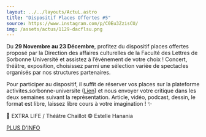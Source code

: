 ```yaml
---
layout: ../../layouts/ActuL.astro
title: "Dispositif Places Offertes #5"
source: https://www.instagram.com/p/C0Eu3ZzisCU/
img: /assets/actus/1129-dacflsu.png
---
```


Du __29 Novembre au 23 Décembre__, profitez du dispositif places offertes proposé par la Direction des affaires culturelles de la Faculté des Lettres de Sorbonne Université et assistez à l’événement de votre choix ! Concert, théâtre, exposition, choisissez parmi une sélection variée de spectacles organisés par nos structures partenaires.

Pour participer au dispositif, il suffit de réserver vos places sur la plateforme activites.sorbonne-universite ([Lien](https://activites.sorbonne-universite.fr/creneaux-activite?aid=168&resetfilters=1)) et nous envoyer votre critique dans les deux semaines suivant la représentation. Article, vidéo, podcast, dessin, le format est libre, laissez libre cours à votre imagination ! ✨

📸 EXTRA LIFE / Théâtre Chaillot © Estelle Hanania

[PLUS D'INFO](https://www.instagram.com/p/Cz9PawdNR2A/)